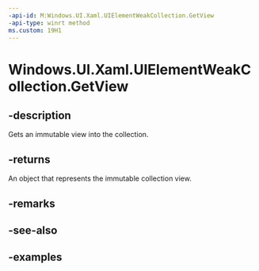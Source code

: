 ```yaml
---
-api-id: M:Windows.UI.Xaml.UIElementWeakCollection.GetView
-api-type: winrt method
ms.custom: 19H1
---
```


<!-- Method syntax.
public IVectorView<UIElement> UIElementWeakCollection.GetView()
-->

# Windows.UI.Xaml.UIElementWeakCollection.GetView

## -description

Gets an immutable view into the collection.



## -returns

An object that represents the immutable collection view.

## -remarks

## -see-also

## -examples

